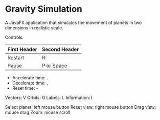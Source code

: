 # Gravity Simulation
A JavaFX application that simulates the movement of planets in two dimensions in realistic scale.

Controls:

First Header | Second Header
------------ | -------------
Restart | R
Pause | P or Space
* Accelerate time: .
* Decelerate time: ,
* Reset time: -

Vectors: V
Orbits: O
Labels: L
Information: I

Select planet: left mouse button
Reset view: right mouse button
Drag view: mouse drag
Zoom: mouse scroll
